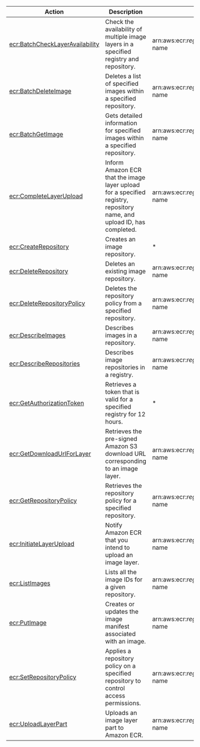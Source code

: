 | Action | Description | Resource | Condition |
| --- | --- | --- | --- |
| [ecr:BatchCheckLayerAvailability](http://docs.aws.amazon.com/AmazonECR/latest/APIReference/API_BatchCheckLayerAvailability.html) | Check the availability of multiple image layers in a specified registry and repository. | arn:aws:ecr:$region:$account:repository/$repository-name | - |
| [ecr:BatchDeleteImage](http://docs.aws.amazon.com/AmazonECR/latest/APIReference/API_BatchDeleteImage.html) | Deletes a list of specified images within a specified repository. | arn:aws:ecr:$region:$account:repository/$repository-name | - |
| [ecr:BatchGetImage](http://docs.aws.amazon.com/AmazonECR/latest/APIReference/API_BatchGetImage.html) | Gets detailed information for specified images within a specified repository. | arn:aws:ecr:$region:$account:repository/$repository-name | - |
| [ecr:CompleteLayerUpload](http://docs.aws.amazon.com/AmazonECR/latest/APIReference/API_CompleteLayerUpload.html) | Inform Amazon ECR that the image layer upload for a specified registry, repository name, and upload ID, has completed. | arn:aws:ecr:$region:$account:repository/$repository-name | - |
| [ecr:CreateRepository](http://docs.aws.amazon.com/AmazonECR/latest/APIReference/API_CreateRepository.html) | Creates an image repository. | * | - |
| [ecr:DeleteRepository](http://docs.aws.amazon.com/AmazonECR/latest/APIReference/API_DeleteRepository.html) | Deletes an existing image repository. | arn:aws:ecr:$region:$account:repository/$repository-name | - |
| [ecr:DeleteRepositoryPolicy](http://docs.aws.amazon.com/AmazonECR/latest/APIReference/API_DeleteRepositoryPolicy.html) | Deletes the repository policy from a specified repository. | arn:aws:ecr:$region:$account:repository/$repository-name | - |
| [ecr:DescribeImages](http://docs.aws.amazon.com/AmazonECR/latest/APIReference/API_DescribeImages.html) | Describes images in a repository. | arn:aws:ecr:$region:$account:repository/$repository-name | - |
| [ecr:DescribeRepositories](http://docs.aws.amazon.com/AmazonECR/latest/APIReference/API_DescribeRepositories.html) | Describes image repositories in a registry. | arn:aws:ecr:$region:$account:repository/$repository-name | - |
| [ecr:GetAuthorizationToken](http://docs.aws.amazon.com/AmazonECR/latest/APIReference/API_GetAuthorizationToken.html) | Retrieves a token that is valid for a specified registry for 12 hours. | * | - |
| [ecr:GetDownloadUrlForLayer](http://docs.aws.amazon.com/AmazonECR/latest/APIReference/API_GetDownloadUrlForLayer.html) | Retrieves the pre-signed Amazon S3 download URL corresponding to an image layer. | arn:aws:ecr:$region:$account:repository/$repository-name | - |
| [ecr:GetRepositoryPolicy](http://docs.aws.amazon.com/AmazonECR/latest/APIReference/API_GetRepositoryPolicy.html) | Retrieves the repository policy for a specified repository. | arn:aws:ecr:$region:$account:repository/$repository-name | - |
| [ecr:InitiateLayerUpload](http://docs.aws.amazon.com/AmazonECR/latest/APIReference/API_InitiateLayerUpload.html) | Notify Amazon ECR that you intend to upload an image layer. | arn:aws:ecr:$region:$account:repository/$repository-name | - |
| [ecr:ListImages](http://docs.aws.amazon.com/AmazonECR/latest/APIReference/API_ListImages.html) | Lists all the image IDs for a given repository. | arn:aws:ecr:$region:$account:repository/$repository-name | - |
| [ecr:PutImage](http://docs.aws.amazon.com/AmazonECR/latest/APIReference/API_PutImage.html) | Creates or updates the image manifest associated with an image. | arn:aws:ecr:$region:$account:repository/$repository-name | - |
| [ecr:SetRepositoryPolicy](http://docs.aws.amazon.com/AmazonECR/latest/APIReference/API_SetRepositoryPolicy.html) | Applies a repository policy on a specified repository to control access permissions. | arn:aws:ecr:$region:$account:repository/$repository-name | - |
| [ecr:UploadLayerPart](http://docs.aws.amazon.com/AmazonECR/latest/APIReference/API_UploadLayerPart.html) | Uploads an image layer part to Amazon ECR. | arn:aws:ecr:$region:$account:repository/$repository-name | - |


